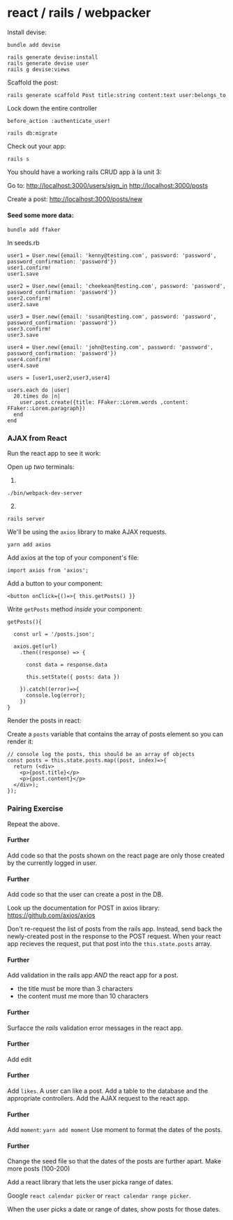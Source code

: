 # react / rails / webpacker

Install devise:

```
bundle add devise
```

```
rails generate devise:install
rails generate devise user
rails g devise:views
```

Scaffold the post:
```
rails generate scaffold Post title:string content:text user:belongs_to
```

Lock down the entire controller
```
before_action :authenticate_user!
```

```
rails db:migrate
```

Check out your app:
```
rails s
```

You should have a working rails CRUD app à la unit 3:

Go to:
[http://localhost:3000/users/sign_in](http://localhost:3000/users/sign_in)
[http://localhost:3000/posts](http://localhost:3000/posts)

Create a post:
[http://localhost:3000/posts/new](http://localhost:3000/posts/new)


#### Seed some more data:
```
bundle add ffaker
```

In seeds.rb
```
user1 = User.new({email: 'kenny@testing.com', password: 'password', password_confirmation: 'password'})
user1.confirm!
user1.save

user2 = User.new({email: 'cheekean@testing.com', password: 'password', password_confirmation: 'password'})
user2.confirm!
user2.save

user3 = User.new({email: 'susan@testing.com', password: 'password', password_confirmation: 'password'})
user3.confirm!
user3.save

user4 = User.new({email: 'john@testing.com', password: 'password', password_confirmation: 'password'})
user4.confirm!
user4.save

users = [user1,user2,user3,user4]

users.each do |user|
  20.times do |n|
    user.post.create({title: FFaker::Lorem.words ,content: FFaker::Lorem.paragraph})
  end
end
```

### AJAX from React

Run the react app to see it work:

Open up *two* terminals:

1.
```
./bin/webpack-dev-server
```

2.
```
rails server
```

We'll be using the `axios` library to make AJAX requests.

```
yarn add axios
```

Add axios at the top of your component's file:
```
import axios from 'axios';
```

Add a button to your component:

```
<button onClick={()=>{ this.getPosts() }}
```

Write `getPosts` method *inside* your component:

```
getPosts(){

  const url = '/posts.json';

  axios.get(url)
    .then((response) => {

      const data = response.data

      this.setState({ posts: data })

    }).catch((error)=>{
      console.log(error);
    })
}
```

Render the posts in react:

Create a `posts` variable that contains the array of posts element so you can render it:

```
// console log the posts, this should be an array of objects
const posts = this.state.posts.map((post, index)=>{
  return (<div>
    <p>{post.title}</p>
    <p>{post.content}</p>
  </div>);
});
```

### Pairing Exercise

Repeat the above.

#### Further

Add code so that the posts shown on the react page are only those created by the currently logged in user.

#### Further

Add code so that the user can create a post in the DB.

Look up the documentation for POST in axios library: https://github.com/axios/axios

Don't re-request the list of posts from the rails app. Instead, send back the newly-created post in the response to the POST request. When your react app recieves the request, put that post into the `this.state.posts` array.

#### Further

Add validation in the rails app *AND* the react app for a post.

- the title must be more than 3 characters
- the content must me more than 10 characters

#### Further
Surfacce the *rails* validation error messages in the react app.

#### Further
Add edit

#### Further
Add `likes`. A user can like a post. Add a table to the database and the appropriate controllers. Add the AJAX request to the react app.

#### Further
Add `moment`: `yarn add moment` Use moment to format the dates of the posts.

#### Further
Change the seed file so that the dates of the posts are further apart. Make more posts (100-200)

Add a react library that lets the user picka range of dates.

Google `react calendar picker` or `react calendar range picker`.

When the user picks a date or range of dates, show posts for those dates.

